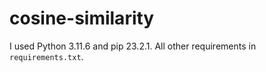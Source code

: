 # cosine-similarity

I used Python 3.11.6 and pip 23.2.1. All other requirements in `requirements.txt`.